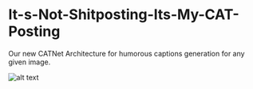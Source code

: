 # It-s-Not-Shitposting-Its-My-CAT-Posting
Our new CATNet Architecture for humorous captions generation for any given image.

![alt text](https://docs.google.com/document/d/1wuCm-M_m-No41yTE2UdytJgIAGfcGmg2lXhbDeUmBsg/edit?usp=sharing)
